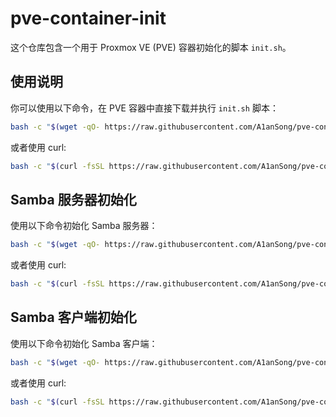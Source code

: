 # pve-container-init

这个仓库包含一个用于 Proxmox VE (PVE) 容器初始化的脚本 `init.sh`。

## 使用说明

你可以使用以下命令，在 PVE 容器中直接下载并执行 `init.sh` 脚本：

```bash
bash -c "$(wget -qO- https://raw.githubusercontent.com/A1anSong/pve-container-init/main/init.sh)"
```

或者使用 curl:

```bash
bash -c "$(curl -fsSL https://raw.githubusercontent.com/A1anSong/pve-container-init/main/init.sh)"
```

## Samba 服务器初始化

使用以下命令初始化 Samba 服务器：

```bash
bash -c "$(wget -qO- https://raw.githubusercontent.com/A1anSong/pve-container-init/main/samba-server-init.sh)"
```

或者使用 curl:

```bash
bash -c "$(curl -fsSL https://raw.githubusercontent.com/A1anSong/pve-container-init/main/samba-server-init.sh)"
```

## Samba 客户端初始化

使用以下命令初始化 Samba 客户端：

```bash
bash -c "$(wget -qO- https://raw.githubusercontent.com/A1anSong/pve-container-init/main/samba-client-init.sh)"
```

或者使用 curl:

```bash
bash -c "$(curl -fsSL https://raw.githubusercontent.com/A1anSong/pve-container-init/main/samba-client-init.sh)"
```